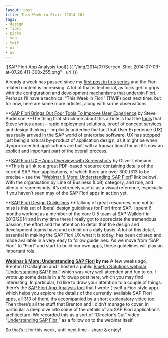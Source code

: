 ```yaml
---
layout: post
title: This Week in Fiori (2014-28)
tags:
- design
- fiori
- picks
- sap
- twif
- ui
- ux
---
```



![SAP Fiori App Analysis tool]( {{ "/img/2014/07/Screen-Shot-2014-07-09-at-07.26.411-300x255.png" | url }})

Already a week has passed since my [first post in this series](/2014/07/02/this-week-in-fiori-2014-27/) and the Fiori related content is increasing. A lot of that is technical, as folks get to grips with the configuration and development mechanisms that underpin Fiori. Perhaps I’ll have a technical “This Week in Fiori” (TWIF) post next time, but for now, here are some more articles, along with some observations.

**[SAP Fiori Brings Out Four Tools To Improve User Experience](http://www.mobilemarketportal.com/mobile-platform/articles/383045-sap-fiori-brings-out-four-tools-improve-user.htm) by Steve Anderson
**The thing that struck me about this article is that the [tools](http://www.news-sap.com/sap-fiori-apps-rapid-deployment/) that Steve writes about – rapid deployment solutions, proof of concept services, and design thinking – implicitly underline the fact that User Experience (UX) has really arrived in the SAP world of enterprise software. UX has stopped just being a natural by-product of application design, as it might be when dynpro-oriented applications are built with a transactional focus; it’s now an explicit and important part of the overall process.

**[SAP Fiori UX – Apps Overview with Screenshots](http://scn.sap.com/docs/DOC-56438) by Oliver Lehmann
**This is a link to a great PDF-based resource containing details of the current SAP Fiori applications, of which there are over 300 (313 to be precise – see the “[Webinar & More: Understanding SAP Fiori](http://www.bluefinsolutions.com/Blogs/DJ-Adams/July-2014/Webinar-more-Understanding-SAP-Fiori/)” link below). With the organisation by Line of Business (LoB) category, and role, and plenty of screenshots, it’s extremely useful as a visual reference, especially if you haven’t seen may of the SAP Fiori apps in action yet.

**[SAP Fiori Design Guidelines](http://experience.sap.com/wp-content/fiori-guidelines/)
**Talking of great resources, one not to miss is this set of (beta) design guidelines for Fiori from SAP. I spent 6 months working as a member of the core UI5 team at SAP Walldorf in 2013/2014 and in my time there I really got to appreciate the tremendous passion, the effort and the attention to detail that the design and development teams have and exhibit on a daily basis. A lot of this detail, essential in making the SAP Fiori UX what it is today, has been collated and made available in a very easy to follow guidelines. As we move from “SAP Fiori” to “Fiori” and start to build our own apps, these guidelines will play an important role.

**[Webinar & More: Understanding SAP Fiori](http://www.bluefinsolutions.com/Blogs/DJ-Adams/July-2014/Webinar-more-Understanding-SAP-Fiori/) by me**
 A few weeks ago, Brenton O’Callaghan and I hosted a public [Bluefin Solutions webinar “Understanding SAP Fiori”](http://www.bluefinsolutions.com/About-us/News-and-Media/Events/Webinar-Understanding-SAP-Fiori/) which was very well attended and fun to do. I wrote up some details in a followup post here, which you may find interesting. In particular, I’d like to draw your attention to a couple of things: there’s the [SAP Fiori App Analysis tool](https://code.bluefinsolutions.com/~dadams/FioriWebinar/AppAnalysis.html) that I wrote (itself a Fiori style app) which helps you explore the details of the currently available SAP Fiori apps, all 313 of them; it’s accompanied by a [short explanatory video](https://www.youtube.com/watch?v=aVeQ4adHgaY) too. Then there’s all the stuff that Brenton and I didn’t manage to cover, in particular a deep dive into some of the details of an SAP Fiori application’s architecture. We recorded this as a sort of “Director’s Cut” video “[Understanding SAP Fiori](https://www.youtube.com/watch?v=nM0ffI-GxGk)” as a follow on to the webinar itself.

So that’s it for this week, until next time – share & enjoy!


